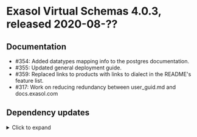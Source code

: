 # Exasol Virtual Schemas 4.0.3, released 2020-08-??

## Documentation

* #354: Added datatypes mapping info to the postgres documentation. 
* #355: Updated general deployment guide. 
* #359: Replaced links to products with links to dialect in the README's feature list.
* #317: Work on reducing redundancy between user_guid.md and docs.exasol.com

## Dependency updates

<details>
  <summary>Click to expand</summary>
  
* Added `org.junit.jupiter:junit-jupiter:5.6.2`  
* Updated `com.exasol:virtual-schema-common-jdbc` from 5.0.2 to 5.0.3
* Updated `com.exasol:exasol-testcontainers` from 2.0.3 to 2.1.0
* Updated `mysql:mysql-connector-java` from 8.0.20 to 8.0.21
* Updated `org.apache.hbase:hbase-server` from 2.2.5 to 2.3.0
* Updated `org.mockito:mockito-junit-jupiter` from 3.3.3 to 3.4.6
* Removed `org.junit.jupiter:junit-jupiter-engine`
* Removed `org.junit.platform:junit-platform-runner`
* Removed `org.mockito.mockito-core`
* Excluded `com.fasterxml.jackson.core:jackson-databind` from `org.apache.hbase:hbase-server` to remove vulnerabilities: 
https://ossindex.sonatype.org/component/pkg:maven/com.fasterxml.jackson.core/jackson-databind@2.7.8

</details>
